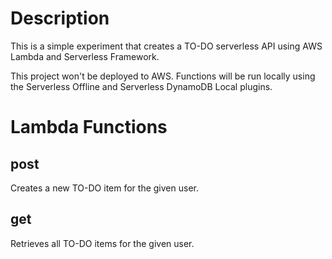 # Description

This is a simple experiment that creates a TO-DO serverless API using AWS Lambda and Serverless Framework.

This project won't be deployed to AWS. Functions will be run locally using the Serverless Offline and Serverless DynamoDB Local plugins.

# Lambda Functions

## post

Creates a new TO-DO item for the given user.

## get

Retrieves all TO-DO items for the given user.

